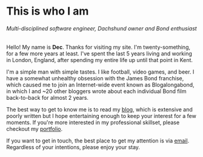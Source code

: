 # This is who I am

###### Multi-disciplined software engineer, Dachshund owner and Bond enthusiast

Hello! My name is __Dec__. Thanks for visiting my site. I'm twenty-something, for a few more years at least. I've spent the last 5 years living and working in London, England, after spending my entire life up until that point in Kent.

I'm a simple man with simple tastes. I like football, video games, and beer. I have a somewhat unhealthy obsession with the James Bond franchise, which caused me to join an Internet-wide event known as Blogalongabond, in which I and ~20 other bloggers wrote about each individual Bond film back-to-back for almost 2 years.

The best way to get to know me is to read my [blog](/blog), which is extensive and poorly written but I hope entertaining enough to keep your interest for a few moments. If you're more interested in my professional skillset, please checkout my [portfolio](/portfolio).
 
If you want to get in touch, the best place to get my attention is via [email](mailto:declantyson@hotmail.co.uk). Regardless of your intentions, please enjoy your stay.